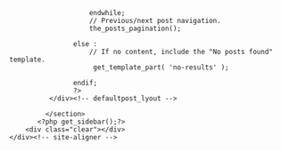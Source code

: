 <?php
/**
 * The template for displaying home page.
 *
 * This is the template that displays all pages by default.
 * Please note that this is the WordPress construct of pages
 * and that other 'pages' on your WordPress site will use a
 * different template.
 *
 * @package Car Fix Lite
 */

get_header(); 
?>
<div class="container">
     <div class="page_content_builder">
        <section class="content_align_box">
        	 <div class="defaultpost_lyout">
					<?php
                    if ( have_posts() ) :
                        // Start the Loop.
                        while ( have_posts() ) : the_post();
                            /*
                             * Include the post format-specific template for the content. If you want to
                             * use this in a child theme, then include a file called called content-___.php
                             * (where ___ is the post format) and that will be used instead.
                             */
                            get_template_part( 'content' );
                    
                        endwhile;						
                        // Previous/next post navigation.
                        the_posts_pagination();
                    
                    else :
                        // If no content, include the "No posts found" template.
                         get_template_part( 'no-results' );
                    
                    endif;
                    ?>
              </div><!-- defaultpost_lyout -->
                   
             </section>
           <?php get_sidebar();?>        	
        <div class="clear"></div>
    </div><!-- site-aligner -->
</div><!-- content -->
<?php get_footer(); ?>
